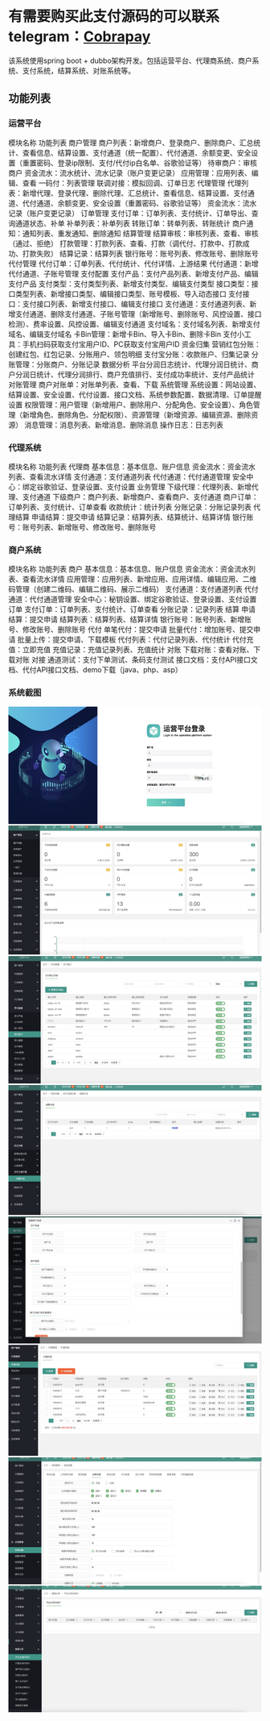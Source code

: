 # 有需要购买此支付源码的可以联系telegram：[Cobrapay](https://t.me/Cobrapay)

该系统使用spring boot + dubbo架构开发。包括运营平台、代理商系统、商户系统、支付系统，结算系统、对账系统等。

## 功能列表
### 运营平台
模块名称	功能列表
商户管理	商户列表：新增商户、登录商户、删除商户、汇总统计、查看信息、结算设置、支付通道（统一配置）、代付通道、余额变更、安全设置（重置密码、登录ip限制、支付/代付ip白名单、谷歌验证等）
待审商户：审核商户
资金流水：流水统计、流水记录（账户变更记录）
应用管理：应用列表、编辑、查看
一码付：列表管理
联调对接：模拟回调、订单日志
代理管理	代理列表：新增代理、登录代理、删除代理、汇总统计、查看信息、结算设置、支付通道、代付通道、余额变更、安全设置（重置密码、谷歌验证等）
资金流水：流水记录（账户变更记录）
订单管理	支付订单：订单列表、支付统计、订单导出、查询通道状态、补单
补单列表：补单列表
转账订单：转单列表、转账统计
商户通知：通知列表、重发通知、删除通知
结算管理	结算审核：审核列表、查看、审核（通过、拒绝）
打款管理：打款列表、查看、打款（调代付、打款中、打款成功、打款失败）
结算记录：结算列表
银行账号：账号列表、修改账号、删除账号
代付管理	代付订单：订单列表、代付统计、代付详情、上游结果
代付通道：新增代付通道、子账号管理
支付配置	支付产品：支付产品列表、新增支付产品、编辑支付产品
支付类型：支付类型列表、新增支付类型、编辑支付类型
接口类型：接口类型列表、新增接口类型、编辑接口类型、账号模板、导入动态接口
支付接口：支付接口列表、新增支付接口、编辑支付接口
支付通道：支付通道列表、新增支付通道、删除支付通道、子账号管理（新增账号、删除账号、风控设置、接口检测）、费率设置、风控设置、编辑支付通道
支付域名：支付域名列表、新增支付域名、编辑支付域名
卡Bin管理：新增卡Bin、导入卡Bin、删除卡Bin
支付小工具：手机扫码获取支付宝用户ID、PC获取支付宝用户ID
资金归集	营销红包分账：创建红包、红包记录、分账用户、领包明细
支付宝分账：收款账户、归集记录
分账管理：分账商户、分账记录
数据分析	平台分润日志统计、代理分润日统计、商户分润日统计、代理分润排行、商户充值排行、支付成功率统计、支付产品统计
对账管理	商户对账单：对账单列表、查看、下载
系统管理	系统设置：网站设置、结算设置、安全设置、代付设置、接口文档、系统参数配置、数据清理、订单提醒设置
权限管理：用户管理（新增用户、删除用户、分配角色、安全设置）、角色管理（新增角色、删除角色、分配权限）、资源管理（新增资源、编辑资源、删除资源）
消息管理：消息列表、新增消息、删除消息
操作日志：日志列表
### 代理系统
模块名称	功能列表
代理商	基本信息：基本信息、账户信息
资金流水：资金流水列表、查看流水详情
支付通道：支付通道列表
代付通道：代付通道管理
安全中心：绑定谷歌验证、登录设置、支付设置
业务管理	下级代理：代理列表、新增代理、支付通道
下级商户：商户列表、新增商户、查看商户、支付通道
商户订单：订单列表、支付统计、订单查看
收款统计：统计列表
分账记录：分账记录列表
代理结算	申请结算：提交申请
结算记录：结算列表、结算统计、结算详情
银行账号：账号列表、新增账号、修改账号、删除账号
### 商户系统
模块名称	功能列表
商户	基本信息：基本信息、账户信息
资金流水：资金流水列表、查看流水详情
应用管理：应用列表、新增应用、应用详情、编辑应用、二维码管理（创建二维码、编辑二维码、展示二维码）
支付通道：支付通道列表
代付通道：代付通道管理
安全中心：秘钥设置、绑定谷歌验证、登录设置、支付设置
订单	支付订单：订单列表、支付统计、订单查看
分账记录：记录列表
结算	申请结算：提交申请
结算列表：结算列表、结算详情
银行账号：账号列表、新增账号、修改账号、删除账号
代付	单笔代付：提交申请
批量代付：增加账号、提交申请
批量上传：提交申请、下载模板
代付列表：代付记录列表、代付统计
代付充值：立即充值
充值记录：充值记录列表、充值统计
对账	下载对账：查看对账、下载对账
对接	通道测试：支付下单测试、条码支付测试
接口文档：支付API接口文档、代付API接口文档、demo下载（java、php、asp）
  ### 系统截图
![image](https://github.com/caizhuoyao/newpay/blob/main/img/1675237010118.jpg)
![image](https://github.com/caizhuoyao/newpay/blob/main/img/1675237048588.jpg)
![image](https://github.com/caizhuoyao/newpay/blob/main/img/1675237093401.jpg)
![image](https://github.com/caizhuoyao/newpay/blob/main/img/1675237111329.jpg)
![image](https://github.com/caizhuoyao/newpay/blob/main/img/1675237135207.jpg)
![image](https://github.com/caizhuoyao/newpay/blob/main/img/1675237154518.jpg)
![image](https://github.com/caizhuoyao/newpay/blob/main/img/1675237174699.jpg)
![image](https://github.com/caizhuoyao/newpay/blob/main/img/1675237205876.jpg)
